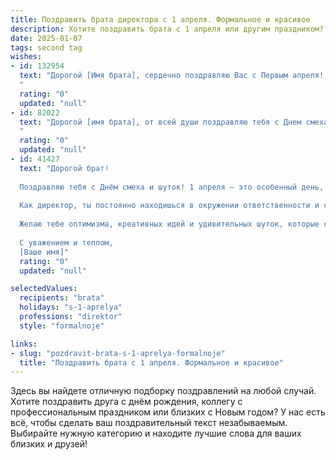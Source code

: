 ```yaml
---
title: Поздравить брата директора с 1 апреля. Формальное и красивое
description: Хотите поздравить брата с 1 апреля или другим праздником? Наш ИИ создаст незабываемое поздравление, а вы обязательно выделитесь среди других.  
date: 2025-01-07
tags: second tag
wishes:
- id: 132954
  text: "Дорогой [Имя брата], сердечно поздравляю Вас с Первым апреля!  От всей души желаю Вам дальнейших успехов в Вашей ответственной должности директора, неиссякаемой энергии, мудрости в принятии решений и благополучия во всех Ваших начинаниях. Пусть этот день принесёт Вам только позитивные эмоции и станет началом новой успешной страницы в Вашей жизни. С праздником!
  "
  rating: "0"
  updated: "null"
- id: 82022
  text: "Дорогой [имя брата], от всей души поздравляю тебя с Днем смеха! Желаю тебе, чтобы твоя жизнь была полна ярких моментов, юмора и радости. Пусть каждый день приносит тебе новые интересные события и возможность проявить свой талант директора с креативностью и оптимизмом.  С праздником!
  "
  rating: "0"
  updated: "null"
- id: 41427
  text: "Дорогой брат!
  
  Поздравляю тебя с Днём смеха и шуток! 1 апреля – это особенный день, когда нам предоставляется возможность расслабиться, улыбнуться и наполниться хорошим настроением. В этот день в меру легкомысленные розыгрыши и шутки способны привнести радость и свежесть в нашу жизнь.
  
  Как директор, ты постоянно находишься в окружении ответственности и серьезности, поэтому желаю тебе в этот день позволить себе на минуту отвлечься от забот и насладиться лёгкостью момента. Пусть твоя жизнь будет яркой и насыщенной, наполненной позитивом и радостью.
  
  Желаю тебе оптимизма, креативных идей и удивительных шуток, которые скрасят будни! Пусть каждый день приносит новые поводы для улыбок и радости.
  
  С уважением и теплом,
  [Ваше имя]"
  rating: "0"
  updated: "null"

selectedValues:
  recipients: "brata"
  holidays: "s-1-aprelya"
  professions: "direktor"
  style: "formalnoje"

links:
- slug: "pozdravit-brata-s-1-aprelya-formalnoje"
  title: "Поздравить брата с 1 апреля. Формальное и красивое"
---
```


Здесь вы найдете отличную подборку поздравлений на любой случай.
Хотите поздравить друга с днём рождения, коллегу с профессиональным праздником или близких с Новым годом? У нас есть всё, чтобы сделать ваш поздравительный текст незабываемым. Выбирайте нужную категорию и находите лучшие слова для ваших близких и друзей!
